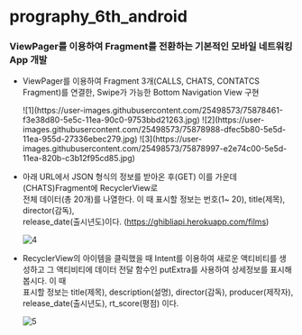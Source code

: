 # prography_6th_android
### ViewPager를 이용하여 Fragment를 전환하는 기본적인 모바일 네트워킹 App 개발 

- ViewPager를 이용하여 Fragment 3개(CALLS, CHATS, CONTATCS Fragment)를 연결한, 
  Swipe가 가능한 Bottom Navigation View 구현 
  
  <div>
    ![1](https://user-images.githubusercontent.com/25498573/75878461-f3e38d80-5e5c-11ea-90c0-9753bbd21263.jpg)
    ![2](https://user-images.githubusercontent.com/25498573/75878988-dfec5b80-5e5d-11ea-955d-27336ebec279.jpg)
    ![3](https://user-images.githubusercontent.com/25498573/75878997-e2e74c00-5e5d-11ea-820b-c3b12f95cd85.jpg)
  </div>
 
- 아래 URL에서 JSON 형식의 정보를 받아온 후(GET) 이를 가운데(CHATS)Fragment에 RecyclerView로  
  전체 데이터(총 20개)를 나열한다. 이 때 표시할 정보는 번호(1~ 20), title(제목), director(감독),  
  release_date(출시년도)이다. (​https://ghibliapi.herokuapp.com/films​) 
  
  ![4](https://user-images.githubusercontent.com/25498573/75879017-eed30e00-5e5d-11ea-89dd-58ef3ab85d8c.jpg)
  
  
- RecyclerView의 아이템을 클릭했을 때 Intent를 이용하여 새로운 액티비티를 생성하고 그 
  액티비티에 데이터 전달 함수인 putExtra를 사용하여 상세정보를 표시해 봅시다. 이 때  
  표시할 정보는 title(제목), description(설명), director(감독), producer(제작자),  
  release_date(출시년도), rt_score(평점) 이다. 
  
  ![5](https://user-images.githubusercontent.com/25498573/75879019-f0043b00-5e5d-11ea-870e-cf2bf5f20467.jpg)

